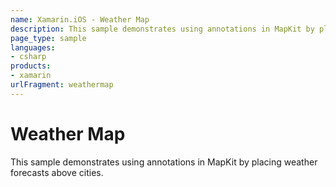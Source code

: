 ```yaml
---
name: Xamarin.iOS - Weather Map
description: This sample demonstrates using annotations in MapKit by placing weather forecasts above cities.
page_type: sample
languages:
- csharp
products:
- xamarin
urlFragment: weathermap
---
```

# Weather Map

This sample demonstrates using annotations in MapKit by placing
weather forecasts above cities.
